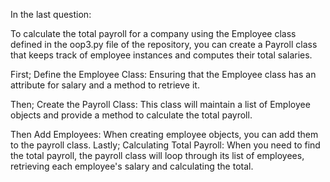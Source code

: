 In the last question:

 To calculate the total payroll for a company using the Employee class
 defined in the oop3.py file of the repository, you can create a Payroll class
 that keeps track of employee instances and computes their total salaries.

 First; Define the Employee Class: Ensuring that the Employee class has an attribute
  for salary and a method to retrieve it.

  Then; Create the Payroll Class: This class will maintain a list of Employee objects
  and provide a method to calculate the total payroll.

  Then Add Employees: When creating employee objects, you can add them to the payroll class.
  Lastly; Calculating Total Payroll: When you need to find the total payroll, the payroll class
  will loop through its list of employees, retrieving each employee's salary and calculating the total.
